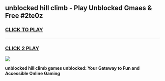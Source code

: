 
## unblocked hill climb - Play Unblocked Gmaes & Free #2te0z
<h3>
<a href="https://news.freeplayer.one?title=unblocked_hill_climb&ref=03M">CLICK TO PLAY</a></h3>
<hr>

<h3>
<a href="https://news.freeplayer.one?title=unblocked_hill_climb&ref=03M">CLICK 2 PLAY</a>
  
</h3>

<a href="https://news.freeplayer.one?title=unblocked_hill_climb&ref=03M"><img src="https://clearcache.store/games.png"></a>


**unblocked hill climb games unblocked: Your Gateway to Fun and Accessible Online Gaming**
